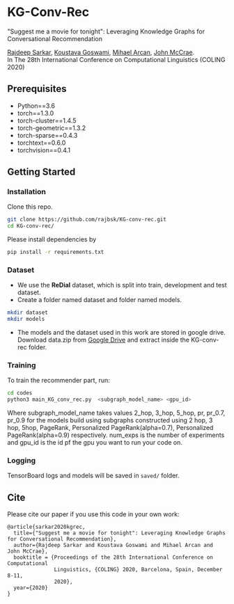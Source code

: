 # KG-Conv-Rec

"Suggest me a movie for tonight": Leveraging Knowledge Graphs for Conversational Recommendation

<!-- ### [arXiv](https://arxiv.org/abs/1908.05391) -->

[Rajdeep Sarkar](https://dsi.nuigalway.ie/people/bb4f17b35edea725a26cf3e4e62bdd229d6ab978), [Koustava Goswami](https://dsi.nuigalway.ie/people/3c152032cea339067a0d1cb991e817271a98cf2c), [Mihael Arcan](https://dsi.nuigalway.ie/people/88b498677b9bf3780bf3d5151abbc5d69112dff8), [
John McCrae](https://dsi.nuigalway.ie/people/25cb2c4c1429e8dff2bdaa3a11fb8a5666d3872c).<br>
In The 28th International Conference on Computational Linguistics (COLING 2020)

## Prerequisites

- Python==3.6
- torch==1.3.0
- torch-cluster==1.4.5
- torch-geometric==1.3.2
- torch-sparse==0.4.3
- torchtext==0.6.0
- torchvision==0.4.1
## Getting Started

### Installation

Clone this repo.

```bash
git clone https://github.com/rajbsk/KG-conv-rec.git
cd KG-conv-rec/
```

Please install dependencies by

```bash
pip install -r requirements.txt
```

### Dataset

- We use the **ReDial** dataset, which is split into train, development and test dataset.
- Create a folder named dataset and folder named models.
```bash
mkdir dataset
mkdir models
```
- The models and the dataset used in this work are stored in google drive. Download data.zip from [Google Drive](https://drive.google.com/file/d/106M7yiyy7ixxMCn00pS-IVnVY3aSq8B6/view?usp=sharing) and extract inside the KG-conv-rec folder.

### Training

To train the recommender part, run:

```bash
cd codes
python3 main_KG_conv_rec.py  <subgraph_model_name> <gpu_id>
```
Where subgraph_model_name takes values 2_hop, 3_hop, 5_hop, pr, pr_0.7, pr_0.9 for the models build using subgraphs constructed using 2 hop, 3 hop, 5hop, PageRank, Personalized PageRank(alpha=0.7), Personalized PageRank(alpha=0.9) respectively. num_exps is the number of experiments and gpu_id is the id pf the gpu you want to run your code on.

### Logging

TensorBoard logs and models will be saved in `saved/` folder.

## Cite

Please cite our paper if you use this code in your own work:

```
@article{sarkar2020kgrec,
  title={"Suggest me a movie for tonight": Leveraging Knowledge Graphs for Conversational Recommendation},
  author={Rajdeep Sarkar and Koustava Goswami and Mihael Arcan and John McCrae},
  booktitle = {Proceedings of the 28th International Conference on Computational
               Linguistics, {COLING} 2020, Barcelona, Spain, December 8-11,
               2020},
  year={2020}
}
```
